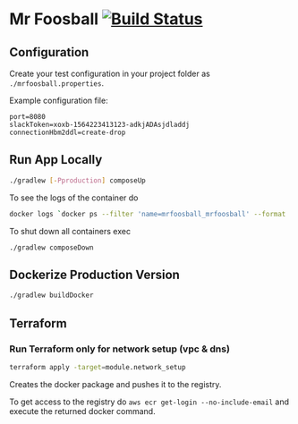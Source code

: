 # Mr Foosball [![Build Status](https://travis-ci.com/gesundkrank/mrfoosball.svg?branch=master)](https://travis-ci.com/gesundkrank/mrfoosball)

## Configuration

Create your test configuration in your project folder as
`./mrfoosball.properties`.

Example configuration file:
```
port=8080
slackToken=xoxb-1564223413123-adkjADAsjdladdj
connectionHbm2ddl=create-drop
```

## Run App Locally

```bash
./gradlew [-Pproduction] composeUp
```

To see the logs of the container do 

```bash
docker logs `docker ps --filter 'name=mrfoosball_mrfoosball' --format '{{.ID}}'`
``` 

To shut down all containers exec

```
./gradlew composeDown
```

## Dockerize Production Version
```bash
./gradlew buildDocker
```

## Terraform

### Run Terraform only for network setup (vpc & dns)

```bash
terraform apply -target=module.network_setup
```

Creates the docker package and pushes it to the registry.

To get access to the registry do `aws ecr get-login --no-include-email` and execute the returned 
docker command.
